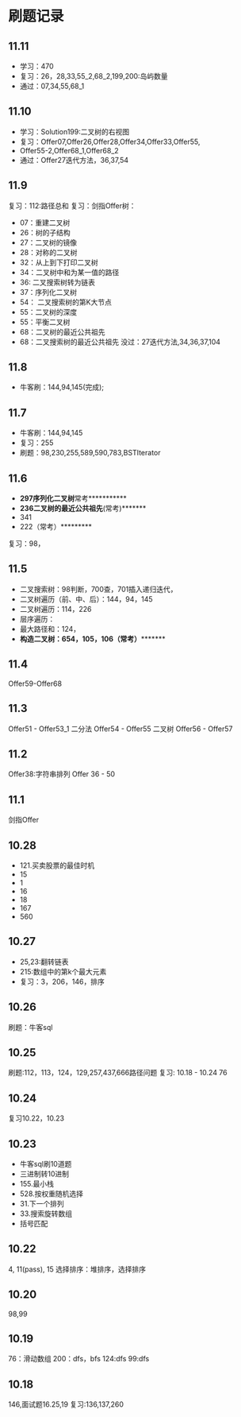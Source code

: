# 刷题记录 
## 11.11
- 学习：470
- 复习：26，28,33,55_2,68_2,199,200:岛屿数量
- 通过：07,34,55,68_1
## 11.10
- 学习：Solution199:二叉树的右视图
- 复习：Offer07,Offer26,Offer28,Offer34,Offer33,Offer55,
- Offer55-2,Offer68_1,Offer68_2
- 通过：Offer27迭代方法，36,37,54

## 11.9
复习：112:路径总和
复习：剑指Offer树：
- 07：重建二叉树
- 26：树的子结构
- 27：二叉树的镜像
- 28：对称的二叉树
- 32：从上到下打印二叉树
- 34：二叉树中和为某一值的路径
- 36: 二叉搜索树转为链表
- 37：序列化二叉树
- 54： 二叉搜索树的第K大节点
- 55：二叉树的深度
- 55：平衡二叉树
- 68：二叉树的最近公共祖先
- 68：二叉搜索树的最近公共祖先
没过：27迭代方法,34,36,37,104

## 11.8
- 牛客刷：144,94,145(完成);

## 11.7
- 牛客刷：144,94,145
- 复习：255
- 刷题：98,230,255,589,590,783,BSTIterator

## 11.6
- **297序列化二叉树**常考***********
- **236二叉树的最近公共祖先**(常考)*******
- 341
- 222（常考）*********

复习：98，

## 11.5
- 二叉搜索树：98判断，700查，701插入递归迭代，
- 二叉树遍历（前、中、后）：144，94，145
- 二叉树遍历：114，226
- 层序遍历：
- 最大路径和：124，
- **构造二叉树：654，105，106（常考）*********

## 11.4
Offer59-Offer68 

## 11.3
Offer51 - Offer53_1 二分法
Offer54 - Offer55 二叉树
Offer56 - Offer57

## 11.2
Offer38:字符串排列
Offer 36 - 50
## 11.1
剑指Offer
 
## 10.28
- 121.买卖股票的最佳时机
- 15
- 1
- 16
- 18
- 167
- 560


## 10.27
- 25,23:翻转链表
- 215:数组中的第k个最大元素
- 复习：3，206，146，排序

## 10.26
刷题：牛客sql

## 10.25
刷题:112，113，124，129,257,437,666路径问题
复习: 10.18 - 10.24
76

## 10.24
复习10.22，10.23

## 10.23
- 牛客sql刷10道题
- 三进制转10进制
- 155.最小栈
- 528.按权重随机选择
- 31.下一个排列
- 33.搜索旋转数组
- 括号匹配

## 10.22
4,
11(pass),
15
选择排序：堆排序，选择排序

## 10.20
98,99
## 10.19
76：滑动数组
200：dfs，bfs
124:dfs
99:dfs
## 10.18
146,面试题16.25,19
复习:136,137,260